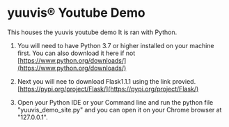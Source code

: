 # yuuvis® Youtube Demo
This houses the yuuvis youtube demo It is ran with Python.  

1. You will need to have Python 3.7 or higher installed on your machine first. You can also download it here if not [https://www.python.org/downloads/](https://www.python.org/downloads/)

2. Next you will nee to download Flask1.1.1 using the link provied. [https://pypi.org/project/Flask/](https://pypi.org/project/Flask/)

3. Open your Python IDE or your Command line and run the python file "yuuvis_demo_site.py" and you can open it on your Chrome browser at "127.0.0.1".  


